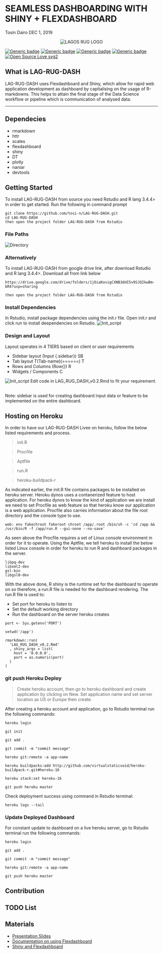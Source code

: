 SEAMLESS DASHBOARDING WITH SHINY + FLEXDASHBOARD
================
Tosin Dairo
DEC 1, 2019

<center>

![LAGOS RUG
LOGO](/docs/img/R-User-Group-Lagos.jpg)

</center>

[![Generic
badge](https://img.shields.io/badge/release-v0.2-blue.svg)](https://tosi-n.github.io/post/dashboard_r/)
[![Generic
badge](https://img.shields.io/badge/build-passing-green.svg)](https://shields.io/)
[![Generic
badge](https://img.shields.io/badge/license-MIT-green.svg)](/LICENSE)
[![Generic
badge](https://img.shields.io/badge/community-R-blue.svg)](https://shields.io/)
[![Open Source Love
svg2](https://badges.frapsoft.com/os/v2/open-source.svg?v=103)](https://github.com/ellerbrock/open-source-badges/)

## What is LAG-RUG-DASH

LAG-RUG-DASH uses Flexdashboard and Shiny, which allow for rapid web
application development as dashboard by capitalising on the usage of
R-markdowns. This helps to attain the final stage of the Data Science
workflow or pipeline which is communication of analysed data.

<hr>

</hr>

## Dependecies

  - rmarkdown
  - httr
  - scales
  - flexdashboard
  - shiny
  - DT
  - plotly
  - naniar
  - devtools

## Getting Started

To install LAG-RUG-DASH from source you need Rstudio and R lang 3.4.4\>
in order to get started. Run the following in command prompt

    git clone https://github.com/tosi-n/LAG-RUG-DASH.git
    cd LAG-RUG-DASH
    then open the project folder LAG-RUG-DASH from Rstudio

### File Paths

![Directory](/docs/img/Directory.png)

### Alternatively

To install LAG-RUG-DASH from google drive link, after download Rstudio
and R lang 3.4.4\>. Download all from link
    below

    https://drive.google.com/drive/folders/1jOiaKovigCXNB16HI5v9SJQIkwBm-bR4?usp=sharing
    
    then open the project folder LAG-RUG-DASH from Rstudio

### Install Dependencies

In Rstudio, install package dependencies using the init.r file. Open
init.r and click run to install deependencies on Rstudio.
![Init\_script](/docs/img/init_script.png)

### Design and Layout

Layout operates in 4 TIERS based on client or user requirements

  - Sidebar layout (Input {.sidebar}) SB
  - Tab layout T(Tab-name)(======) T
  - Rows and Columns (Row{}) R
  - Widgets / Components
C

![Init\_script](/docs/img/Design_Layout.png)
Edit code in LAG\_RUG\_DASH\_v0.2.Rmd to fit your requirement. <br></br>

Note: sidebar is used for creating dashboard input data or feature to be
implemented on the entire dashboard.

## Hosting on Heroku

In order to have our LAG-RUG-DASH Livee on heroku, follow the below
listed requirements and process.

> init.R

> Procfile

> Aptfile

> run.R

> heroku-buildpack-r

As indicated earlier, the init.R file contains packages to be installed
on heroku server. Heroku dynos uses a contanerized feature to host
application. For heroku dynos to know the kind of application we are
install we need to set Procfile as web feature so that heroku know our
application is a web application. Procfile also carries information
about the file root directory and the console type to
    use.

    web: env fakechroot fakeroot chroot /app/.root /bin/sh -c 'cd /app && /usr/bin/R -f /app/run.R --gui-none --no-save'

As seen above the Procfile requires a set of Linux console environment
in order for it to operate. Using the Aptfile, we tell heroku to install
the below listed Linux console in order for heroku to run R and
dashboard packages in the server.

    libpq-dev
    libxml2-dev
    gsl-bin
    libgsl0-dev

With the above done, R shiny is the runtime set for the dashboard to
operate on so therefore, a run.R file is needed for the dashboard
rendering. The run.R file is used to:

  - Set port for heroku to listen to
  - Set the default working directory
  - Run the dashboard on the server heroku creates

<!-- end list -->

    port <- Sys.getenv('PORT')
    
    setwd('/app')
    
    rmarkdown::run(
      'LAG_RUG_DASH_v0.2.Rmd'
      , shiny_args = list(
        host = '0.0.0.0',
        port = as.numeric(port)
      )
    )

### git push Heroku Deploy

> Create heroku account, then go to heroku dashboard and create
> application by clicking on New. Set application name and set server
> location as US or Europe then create.

After creating a heroku account and application, go to Rstudio terminal
run the following commands:

    heroku login
    
    git init
    
    git add .
    
    git commit -m "commit message"
    
    heroku git:remote -a app-name
    
    heroku buildpacks:add http://github.com/virtualstaticvoid/heroku-buildpack-r.git#heroku-16
    
    heroku stack:set heroku-16
    
    git push heroku master

Check deployment success using command in Rstudio terminal:

    heroku logs --tail

### Update Deployed Dashboard

For constant update to dashboard on a live heroku server, go to Rstudio
terminal run the following commands:

    heroku login
    
    git add .
    
    git commit -m "commit message"
    
    heroku git:remote -a app-name
    
    git push heroku master

## Contribution

## TODO List

## Materials

  - [Presentation
    Slides](https://docs.google.com/presentation/d/16dy_5JV0SqDYkyzJLO1wCxfztkOFYziuYx_kpEnALY8/edit#slide=id.g6bb4db640a_0_63)
  - [Documentation on using
    Flexdashboard](https://rmarkdown.rstudio.com/flexdashboard/using.html)
  - [Shiny and
    Flexdashboard](https://rmarkdown.rstudio.com/flexdashboard/shiny.html)

